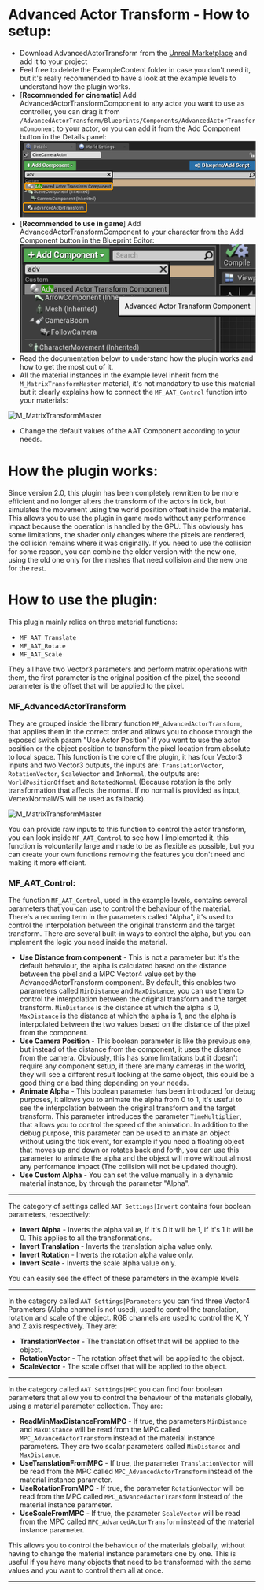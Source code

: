 # **Advanced Actor Transform - How to setup:**
- Download AdvancedActorTransform from the [Unreal Marketplace](https://unrealengine.com/marketplace/en-US/product/26fa6336e06b41d2baad1f9308d9019b) and add it to your project
- Feel free to delete the ExampleContent folder in case you don't need it, but it's really recommended to have a look at the example levels to understand how the plugin works.
- [**Recommended for cinematic**] Add AdvancedActorTransformComponent to any actor you want to use as controller, you can drag it from `/AdvancedActorTransform/Blueprints/Components/AdvancedActorTransformComponent` to your actor, or you can add it from the Add Component button in the Details panel:
![AddComponentFromDetails](https://github.com/Ares9323/AdvancedActorTransform/blob/master/Images/AddComponentFromDetails.png)
- [**Recommended to use in game**] Add AdvancedActorTransformComponent to your character from the Add Component button in the Blueprint Editor:
![AddComponentFromBlueprint](https://github.com/Ares9323/AdvancedActorTransform/blob/master/Images/AddComponentFromBlueprint.png)
- Read the documentation below to understand how the plugin works and how to get the most out of it.
- All the material instances in the example level inherit from the `M_MatrixTransformMaster` material, it's not mandatory to use this material but it clearly explains how to connect the `MF_AAT_Control` function into your materials:

![M_MatrixTransformMaster](https://github.com/Ares9323/AdvancedActorTransform/blob/master/Images/M_MatrixTransformMaster.png)
- Change the default values of the AAT Component according to your needs.

# How the plugin works:
Since version 2.0, this plugin has been completely rewritten to be more efficient and no longer alters the transform of the actors in tick, but simulates the movement using the world position offset inside the material. This allows you to use the plugin in game mode without any performance impact because the operation is handled by the GPU.
This obviously has some limitations, the shader only changes where the pixels are rendered, the collision remains where it was originally. If you need to use the collision for some reason, you can combine the older version with the new one, using the old one only for the meshes that need collision and the new one for the rest.

# How to use the plugin:
This plugin mainly relies on three material functions:
- `MF_AAT_Translate`
- `MF_AAT_Rotate`
- `MF_AAT_Scale`

They all have two Vector3 parameters and perform matrix operations with them, the first parameter is the original position of the pixel, the second parameter is the offset that will be applied to the pixel.

### MF_AdvancedActorTransform

They are grouped inside the library function `MF_AdvancedActorTransform`, that applies them in the correct order and allows you to choose through the exposed switch param "Use Actor Position" if you want to use the actor position or the object position to transform the pixel location from absolute to local space.
This function is the core of the plugin, it has four Vector3 inputs and two Vector3 outputs, the inputs are: `TranslationVector`, `RotationVector`, `ScaleVector` and `InNormal`, the outputs are: `WorldPositionOffset` and `RotatedNormal` (Because rotation is the only transformation that affects the normal. If no normal is provided as input, VertexNormalWS will be used as fallback).

![M_MatrixTransformMaster](https://github.com/Ares9323/AdvancedActorTransform/blob/master/Images/MF_AdvancedActorTransform.png)

You can provide raw inputs to this function to control the actor transform, you can look inside `MF_AAT_Control` to see how I implemented it, this function is volountarily large and made to be as flexible as possible, but you can create your own functions removing the features you don't need and making it more efficient.

### MF_AAT_Control:

The function `MF_AAT_Control`, used in the example levels, contains several parameters that you can use to control the behaviour of the material.
There's a recurring term in the parameters called "Alpha", it's used to control the interpolation between the original transform and the target transform.
There are several built-in ways to control the alpha, but you can implement the logic you need inside the material.
- **Use Distance from component** - This is not a parameter but it's the default behaviour, the alpha is calculated based on the distance between the pixel and a MPC Vector4 value set by the AdvancedActorTransform component. By default, this enables two parameters called `MinDistance` and `MaxDistance`, you can use them to control the interpolation between the original transform and the target transform. `MinDistance` is the distance at which the alpha is 0, `MaxDistance` is the distance at which the alpha is 1, and the alpha is interpolated between the two values based on the distance of the pixel from the component.
- **Use Camera Position** - This boolean parameter is like the previous one, but instead of the distance from the component, it uses the distance from the camera. Obviously, this has some limitations but it doesn't require any component setup, if there are many cameras in the world, they will see a different result looking at the same object, this could be a good thing or a bad thing depending on your needs.
- **Animate Alpha** - This boolean parameter has been introduced for debug purposes, it allows you to animate the alpha from 0 to 1, it's useful to see the interpolation between the original transform and the target transform. This parameter introduces the parameter `TimeMultiplier`, that allows you to control the speed of the animation. In addition to the debug purpose, this parameter can be used to animate an object without using the tick event, for example if you need a floating object that moves up and down or rotates back and forth, you can use this parameter to animate the alpha and the object will move without almost any performance impact (The collision will not be updated though).
- **Use Custom Alpha** - You can set the value manually in a dynamic material instance, by through the parameter "Alpha".
___
The category of settings called `AAT Settings|Invert` contains four boolean parameters, respectively:
- **Invert Alpha** - Inverts the alpha value, if it's 0 it will be 1, if it's 1 it will be 0. This applies to all the transformations.
- **Invert Translation** - Inverts the translation alpha value only.
- **Invert Rotation** - Inverts the rotation alpha value only.
- **Invert Scale** - Inverts the scale alpha value only.

You can easily see the effect of these parameters in the example levels.
___
In the category called `AAT Settings|Parameters` you can find three Vector4 Parameters (Alpha channel is not used), used to control the translation, rotation and scale of the object. RGB channels are used to control the X, Y and Z axis respectively. They are:
- **TranslationVector** - The translation offset that will be applied to the object.
- **RotationVector** - The rotation offset that will be applied to the object.
- **ScaleVector** - The scale offset that will be applied to the object.

___
In the category called `AAT Settings|MPC` you can find four boolean parameters that allow you to control the behaviour of the materials globally, using a material parameter collection. They are:

- **ReadMinMaxDistanceFromMPC** - If true, the parameters `MinDistance` and `MaxDistance` will be read from the MPC called `MPC_AdvancedActorTransform` instead of the material instance parameters. They are two scalar parameters called `MinDistance` and `MaxDistance`.
- **UseTranslationFromMPC** - If true, the parameter `TranslationVector` will be read from the MPC called `MPC_AdvancedActorTransform` instead of the material instance parameter.
- **UseRotationFromMPC** - If true, the parameter `RotationVector` will be read from the MPC called `MPC_AdvancedActorTransform` instead of the material instance parameter.
- **UseScaleFromMPC** - If true, the parameter `ScaleVector` will be read from the MPC called `MPC_AdvancedActorTransform` instead of the material instance parameter.

This allows you to control the behaviour of the materials globally, without having to change the material instance parameters one by one. This is useful if you have many objects that need to be transformed with the same values and you want to control them all at once.

___

